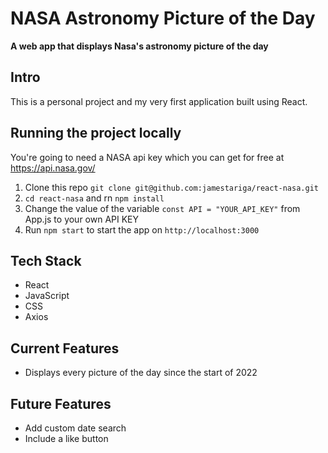 # NASA Astronomy Picture of the Day

**A web app that displays Nasa's astronomy picture of the day**

## Intro

This is a personal project and my very first application built using React.

## Running the project locally

You're going to need a NASA api key which you can get for free at <https://api.nasa.gov/>

1. Clone this repo `git clone git@github.com:jamestariga/react-nasa.git`
2. `cd react-nasa` and rn `npm install`
3. Change the value of the variable `const API = "YOUR_API_KEY"` from App.js to your own API KEY
4. Run `npm start` to start the app on `http://localhost:3000`

## Tech Stack

- React
- JavaScript
- CSS
- Axios

## Current Features

- Displays every picture of the day since the start of 2022

## Future Features

- Add custom date search
- Include a like button

